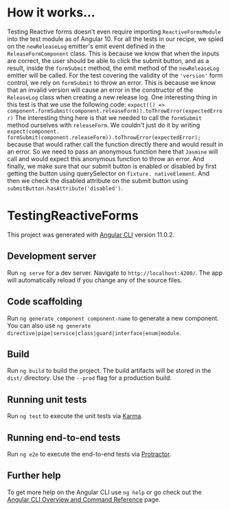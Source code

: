 # How it works...

Testing Reactive forms doesn't even require importing `ReactiveFormsModule` into the test module as of Angular 10. For all the tests in our recipe, we spied on the `newReleaseLog` emitter's emit event defined in the `ReleaseFormComponent` class. This is because we know that when the inputs are correct, the user should be able to click the submit button, and as a result, inside the `formSubmit` method, the emit method of the `newReleaseLog` emitter will be called. For the test covering the validity of the `'version'` form control, we rely on `formSubmit` to throw an error. This is because we know that an invalid version will cause an error in the constructor of the `ReleaseLog` class when creating a new release log. One interesting thing in this test is that we use the following code:
`expect(() => component.formSubmit(component.releaseForm)).toThrowError(expectedError)`
The interesting thing here is that we needed to call the `formSubmit` method ourselves with `releaseForm`. We couldn't just do it by writing `expect(component. formSubmit(component.releaseForm)).toThrowError(expectedError);` because that would rather call the function directly there and would result in an error. So we need to pass an anonymous function here that `Jasmine` will call and would expect this anonymous function to throw an error. And finally, we make sure that our submit button is enabled or disabled by first getting the button using querySelector on `fixture. nativeElement`. And then we check the disabled attribute on the submit button using `submitButton.hasAttribute('disabled')`.

# TestingReactiveForms

This project was generated with [Angular CLI](https://github.com/angular/angular-cli) version 11.0.2.

## Development server

Run `ng serve` for a dev server. Navigate to `http://localhost:4200/`. The app will automatically reload if you change any of the source files.

## Code scaffolding

Run `ng generate component component-name` to generate a new component. You can also use `ng generate directive|pipe|service|class|guard|interface|enum|module`.

## Build

Run `ng build` to build the project. The build artifacts will be stored in the `dist/` directory. Use the `--prod` flag for a production build.

## Running unit tests

Run `ng test` to execute the unit tests via [Karma](https://karma-runner.github.io).

## Running end-to-end tests

Run `ng e2e` to execute the end-to-end tests via [Protractor](http://www.protractortest.org/).

## Further help

To get more help on the Angular CLI use `ng help` or go check out the [Angular CLI Overview and Command Reference](https://angular.io/cli) page.
